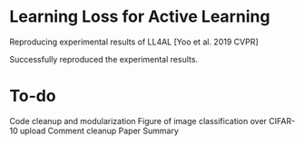 # Learning Loss for Active Learning
 Reproducing experimental results of LL4AL [Yoo et al. 2019 CVPR]

 Successfully reproduced the experimental results.
 
# To-do
 Code cleanup and modularization
 Figure of image classification over CIFAR-10 upload
 Comment cleanup
 Paper Summary